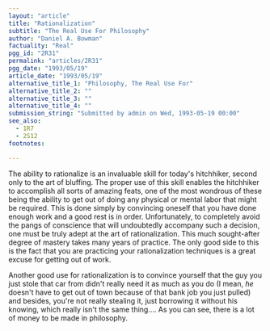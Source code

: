 ```yaml
---
layout: "article"
title: "Rationalization"
subtitle: "The Real Use For Philosophy"
author: "Daniel A. Bowman"
factuality: "Real"
pgg_id: "2R31"
permalink: "articles/2R31"
pgg_date: "1993/05/19"
article_date: "1993/05/19"
alternative_title_1: "Philosophy, The Real Use For"
alternative_title_2: ""
alternative_title_3: ""
alternative_title_4: ""
submission_string: "Submitted by admin on Wed, 1993-05-19 00:00"
see_also:
  - 1R7
  - 2S12
footnotes: 

---
```

<div>
<p>The ability to rationalize is an invaluable skill for today's hitchhiker, second only to the art of bluffing. The proper use of this skill enables the hitchhiker to accomplish all sorts of amazing feats, one of the most wondrous of these being the ability to get out of doing any physical or mental labor that might be required. This is done simply by convincing oneself that you have done enough work and a good rest is in order. Unfortunately, to completely avoid the pangs of conscience that will undoubtedly accompany such a decision, one must be truly adept at the art of rationalization. This much sought-after degree of mastery takes many years of practice. The only good side to this is the fact that you are practicing your rationalization techniques is a great excuse for getting out of work.</p>
<p>Another good use for rationalization is to convince yourself that the guy you just stole that car from didn't really need it as much as you do (I mean, <em>he</em> doesn't have to get out of town because of that bank job you just pulled) and besides, you're not really stealing it, just borrowing it without his knowing, which really isn't the same thing.... As you can see, there is a lot of money to be made in philosophy.</p>
</div>
